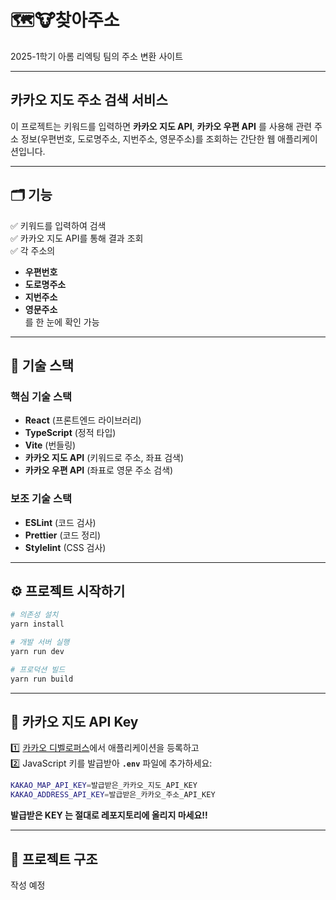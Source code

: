 # 🗺️🐮찾아주소

2025-1학기 아롬 리엑팅 팀의 주소 변환 사이트

----------------

## 카카오 지도 주소 검색 서비스

이 프로젝트는 키워드를 입력하면 **카카오 지도 API**, **카카오 우편 API** 를 사용해 관련 주소 정보(우편번호, 도로명주소, 지번주소, 영문주소)를 조회하는 간단한 웹 애플리케이션입니다.

---

## 🗂️ 기능

✅ 키워드를 입력하여 검색  
✅ 카카오 지도 API를 통해 결과 조회  
✅ 각 주소의

- **우편번호**
- **도로명주소**
- **지번주소**
- **영문주소**  
  를 한 눈에 확인 가능

---

## 🚀 기술 스택

### 핵심 기술 스택

- **React** (프론트엔드 라이브러리)
- **TypeScript** (정적 타입)
- **Vite** (번들링)
- **카카오 지도 API** (키워드로 주소, 좌표 검색)
- **카카오 우편 API** (좌표로 영문 주소 검색)

### 보조 기술 스택

- **ESLint** (코드 검사)
- **Prettier** (코드 정리)
- **Stylelint** (CSS 검사)

---

## ⚙️ 프로젝트 시작하기

```bash
# 의존성 설치
yarn install

# 개발 서버 실행
yarn run dev

# 프로덕션 빌드
yarn run build
```

---

## 🔑 카카오 지도 API Key

1️⃣ [카카오 디벨로퍼스](https://developers.kakao.com/)에서 애플리케이션을 등록하고  
2️⃣ JavaScript 키를 발급받아 **`.env`** 파일에 추가하세요:

```bash
KAKAO_MAP_API_KEY=발급받은_카카오_지도_API_KEY
KAKAO_ADDRESS_API_KEY=발급받은_카카오_주소_API_KEY
```

**발급받은 KEY 는 절대로 레포지토리에 올리지 마세요!!**

---

## 📂 프로젝트 구조

작성 예정
